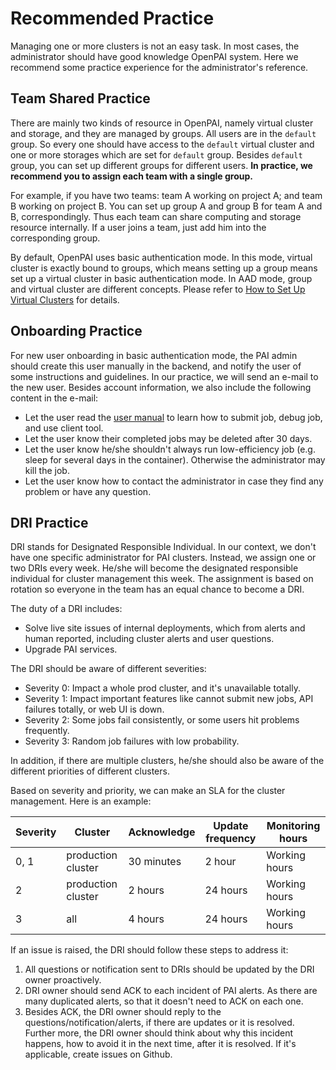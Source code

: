 # Recommended Practice

Managing one or more clusters is not an easy task. In most cases, the administrator should have good knowledge OpenPAI system. Here we recommend some practice experience for the administrator's reference.

## Team Shared Practice

There are mainly two kinds of resource in OpenPAI, namely virtual cluster and storage, and they are managed by groups. All users are in the `default` group. So every one should have access to the `default` virtual cluster and one or more storages which are set for `default` group. Besides `default` group, you can set up different groups for different users. **In practice, we recommend you to assign each team with a single group.**

For example, if you have two teams: team A working on project A; and team B working on project B. You can set up group A and group B for team A and B, correspondingly. Thus each team can share computing and storage resource internally. If a user joins a team, just add him into the corresponding group.

By default, OpenPAI uses basic authentication mode. In this mode, virtual cluster is exactly bound to groups, which means setting up a group means set up a virtual cluster in basic authentication mode. In AAD mode, group and virtual cluster are different concepts. Please refer to [How to Set Up Virtual Clusters](./how-to-set-up-virtual-clusters.md) for details.

## Onboarding Practice

For new user onboarding in basic authentication mode, the PAI admin should create this user manually in the backend, and notify the user of some instructions and guidelines. In our practice, we will send an e-mail to the new user. Besides account information, we also include the following content in the e-mail:

  - Let the user read the [user manual](../cluster-user/) to learn how to submit job, debug job, and use client tool.
  - Let the user know their completed jobs may be deleted after 30 days.
  - Let the user know he/she shouldn't always run low-efficiency job (e.g. sleep for several days in the container). Otherwise the administrator may kill the job.
  - Let the user know how to contact the administrator in case they find any problem or have any question. 

## DRI Practice

DRI stands for Designated Responsible Individual. In our context, we don't have one specific administrator for PAI clusters. Instead, we assign one or two DRIs every week. He/she will become the designated responsible individual for cluster management this week. The assignment is based on rotation so everyone in the team has an equal chance to become a DRI.

The duty of a DRI includes:

- Solve live site issues of internal deployments, which from alerts and human reported, including cluster alerts and user questions.
- Upgrade PAI services.

The DRI should be aware of different severities: 

  - Severity 0: Impact a whole prod cluster, and it's unavailable totally.
  - Severity 1: Impact important features like cannot submit new jobs, API failures totally, or web UI is down.
  - Severity 2: Some jobs fail consistently, or some users hit problems frequently.
  - Severity 3: Random job failures with low probability.

In addition, if there are multiple clusters, he/she should also be aware of the different priorities of different clusters.

Based on severity and priority, we can make an SLA for the cluster management. Here is an example:

|     Severity    |     Cluster               |     Acknowledge    |     Update frequency    |     Monitoring hours    |
|-----------------|---------------------------|--------------------|-------------------------|-------------------------|
|     0, 1        |     production cluster    |     30 minutes     |     2 hour              |     Working hours       |
|     2           |     production cluster    |     2 hours        |     24 hours            |     Working hours       |
|     3           |     all                   |     4 hours        |     24 hours            |     Working hours       |


If an issue is raised, the DRI should follow these steps to address it:

1. All questions or notification sent to DRIs should be updated by the DRI owner proactively.
2. DRI owner should send ACK to each incident of PAI alerts. As there are many duplicated alerts, so that it doesn't need to ACK on each one.
3. Besides ACK, the DRI owner should reply to the questions/notification/alerts, if there are updates or it is resolved. Further more, the DRI owner should think about why this incident happens, how to avoid it in the next time, after it is resolved. If it's applicable, create issues on Github.